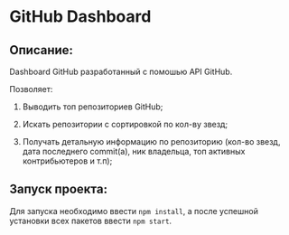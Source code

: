 # GitHub Dashboard

## Описание:
Dashboard GitHub разработанный с помошью API GitHub. 

Позволяет:

1) Выводить топ репозиториев GitHub;

2) Искать репозитории с сортировкой по кол-ву звезд;

3) Получать детальную информацию по репозиторию (кол-во звезд, дата последнего commit(а), ник владельца, топ активных контрибьютеров и т.п);

## Запуск проекта:

Для запуска необходимо ввести `npm install`, а после успешной установки всех пакетов ввести `npm start`.
